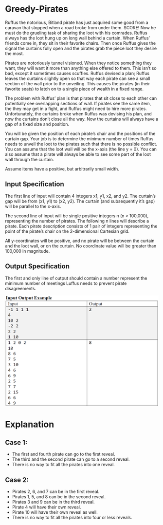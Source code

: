 # Greedy-Pirates

Ruffus the notorious, Bitland pirate has just acquired some good from a caravan that stopped when a road broke from under them. SCORE! Now he must do the grueling task of sharing the loot with his comrades. Ruffus always has the loot hung up on long wall behind a curtain. When Ruffus’ friends come in, they sit in their favorite chairs. Then once Ruffus gives the signal the curtains fully open and the pirates grab the piece loot they desire the most.

Pirates are notoriously tunnel visioned. When they notice something they want, they will want it more than anything else offered to them. This isn’t so bad, except it sometimes causes scuffles. Ruffus devised a plan; Ruffus leaves the curtains slightly open so that way each pirate can see a small section of the wall prior to the unveiling. This causes the pirates (in their favorite seats) to latch on to a single piece of wealth in a fixed range.

The problem with Ruffus’ plan is that pirates that sit close to each other can potentially see overlapping sections of wall. If pirates see the same item, the they may get in a fight, and Ruffus might need to hire more pirates. Unfortunately, the curtains broke when Ruffus was devising his plan, and now the curtains don’t close all the way. Now the curtains will always have a gap of a fixed size and position.

You will be given the position of each pirate’s chair and the positions of the curtain gap. Your job is to determine the minimum number of times Ruffus needs to unveil the loot to the pirates such that there is no possible conflict. You can assume that the loot wall will be the x-axis (the line y = 0). You can also assume that a pirate will always be able to see some part of the loot wall through the curtain.

Assume items have a positive, but arbitrarily small width.

Input Specification
-
The first line of input will contain 4 integers x1, y1, x2, and y2. The curtain’s gap will be from (x1, y1) to (x2, y2). The curtain (and subsequently it’s gap) will be parallel to the x-axis.

The second line of input will be single positive integers n (n < 100,000), representing the number of pirates. The following n lines will describe a pirate. Each pirate description consists of 1 pair of integers representing the point of the pirate’s chair on the 2-dimensional Cartesian grid.

All y-coordinates will be positive, and no pirate will be between the curtain and the loot wall, or on the curtain. No coordinate value will be greater than 100,000 in magnitude.

Output Specification
-
The first and only line of output should contain a number represent the minimum number of meetings Luffus needs to prevent pirate disagreements.

![alt text](https://github.com/trevinofernando/Greedy-Pirates/raw/master/img/example.png)

Explanation
===

Case 1:
---
* The first and fourth pirate can go to the first reveal.
* The third and the second pirate can go to a second reveal.
* There is no way to fit all the pirates into one reveal.

Case 2:
---
* Pirates 2, 6, and 7 can be in the first reveal.
* Pirates 1, 5, and 8 can be in the second reveal.
* Pirates 3 and 9 can be in the third reveal.
* Pirate 4 will have their own reveal.
* Pirate 10 will have their own reveal as well.
* There is no way to fit all the pirates into four or less reveals.
